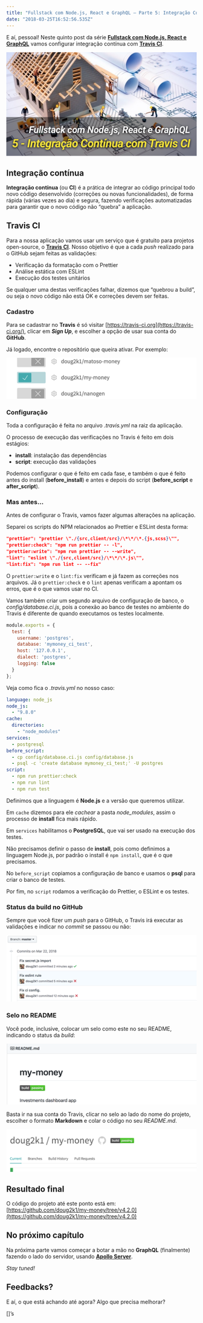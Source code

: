 ```yaml
---
title: "Fullstack com Node.js, React e GraphQL — Parte 5: Integração Contínua com Travis CI"
date: "2018-03-25T16:52:56.535Z"
---
```

E aí, pessoal! Neste quinto post da série [**Fullstack com Node.js, React e GraphQL**](./fullstack-node-react-graphql-introducao-2c2f18c757c4) vamos configurar integração contínua com [**Travis CI**](https://travis-ci.org/).

![](./1_FRJhbgto1rY2b3OgcRL5ow.png)

## Integração contínua

**Integração contínua** (ou **CI**) é a prática de integrar ao código principal todo novo código desenvolvido (correções ou novas funcionalidades), de forma rápida (várias vezes ao dia) e segura, fazendo verificações automatizadas para garantir que o novo código não “quebra” a aplicação.

## Travis CI

Para a nossa aplicação vamos usar um serviço que é gratuito para projetos open-source, o [**Travis CI**](https://travis-ci.org/). Nosso objetivo é que a cada _push_ realizado para o GitHub sejam feitas as validações:

*   Verificação da formatação com o Prettier
*   Análise estática com ESLint
*   Execução dos testes unitários

Se qualquer uma destas verificações falhar, dizemos que “quebrou a build”, ou seja o novo código não está OK e correções devem ser feitas.

### Cadastro

Para se cadastrar no **Travis** é só visitar [https://travis-ci.org](https://travis-ci.org/), clicar em **_Sign Up_**, e escolher a opção de usar sua conta do **GitHub**.

Já logado, encontre o repositório que queira ativar. Por exemplo:

![](./1_4Q4DODhoZ7IkNIcxlyUZpA.png)

### Configuração

Toda a configuração é feita no arquivo _.travis.yml_ na raiz da aplicação.

O processo de execução das verificações no Travis é feito em dois estágios:

*   **install**: instalação das dependências
*   **script**: execução das validações

Podemos configurar o que é feito em cada fase, e também o que é feito antes do install (**before\_install**) e antes e depois do script (**before\_script** e **after\_script**).

### Mas antes…

Antes de configurar o Travis, vamos fazer algumas alterações na aplicação.

Separei os scripts do NPM relacionados ao Prettier e ESLint desta forma:

```json
"prettier": "prettier \"./{src,client/src}/\*\*/\*.{js,scss}\"",  
"prettier:check": "npm run prettier -- -l",  
"prettier:write": "npm run prettier -- --write",  
"lint": "eslint \"./{src,client/src}/\*\*/\*.js\"",  
"lint:fix": "npm run lint -- --fix"
```

O `prettier:write` e o `lint:fix` verificam e já fazem as correções nos arquivos. Já o `prettier:check` e o `lint` apenas verificam a apontam os erros, que é o que vamos usar no CI.

Vamos também criar um segundo arquivo de configuração de banco, o _config/database.ci.js_, pois a conexão ao banco de testes no ambiente do Travis é diferente de quando executamos os testes localmente.

```js
module.exports = {  
  test: {  
    username: 'postgres',  
    database: 'mymoney_ci_test',  
    host: '127.0.0.1',  
    dialect: 'postgres',  
    logging: false  
  }  
};
```

Veja como fica o _.travis.yml_ no nosso caso:

```yml
language: node_js  
node_js:  
  - "9.8.0"  
cache:  
  directories:  
    - "node_modules"  
services:  
  - postgresql  
before_script:  
  - cp config/database.ci.js config/database.js  
  - psql -c 'create database mymoney_ci_test;' -U postgres  
script:  
  - npm run prettier:check  
  - npm run lint  
  - npm run test
```

Definimos que a linguagem é **Node.js** e a versão que queremos utilizar.

Em `cache` dizemos para ele _cachear_ a pasta _node\_modules_, assim o processo de **install** fica mais rápido.

Em `services` habilitamos o **PostgreSQL**, que vai ser usado na execução dos testes.

Não precisamos definir o passo de **install**, pois como definimos a linguagem Node.js, por padrão o install é `npm install`, que é o que precisamos.

No `before_script` copiamos a configuração de banco e usamos o **psql** para criar o banco de testes.

Por fim, no `script` rodamos a verificação do Prettier, o ESLint e os testes.

### Status da build no GitHub

Sempre que você fizer um _push_ para o GitHub, o Travis irá executar as validações e indicar no _commit_ se passou ou não:

![](./1_lXLRhz005nbQIi4gaHsbfQ.png)

### Selo no README

Você pode, inclusive, colocar um selo como este no seu README, indicando o status da _build_:

![](./1_HzVlEHiTX6tLw2htC9-SGw.png)

Basta ir na sua conta do Travis, clicar no selo ao lado do nome do projeto, escolher o formato **Markdown** e colar o código no seu _README.md_.

![](./1_Sx0-xynx-GL4fVe2fx-w5A.png)

## Resultado final

O código do projeto até este ponto está em: [https://github.com/doug2k1/my-money/tree/v4.2.0](https://github.com/doug2k1/my-money/tree/v4.2.0)

## No próximo capítulo

Na próxima parte vamos começar a botar a mão no **GraphQL** (finalmente) fazendo o lado do servidor, usando [**Apollo Server**](https://www.apollographql.com/docs/apollo-server/).

_Stay tuned!_

## Feedbacks?

E aí, o que está achando até agora? Algo que precisa melhorar?

\[\]’s